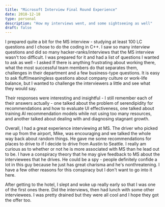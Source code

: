 ```yaml
---
title: "Microsoft Interview Final Round Experience"
date: 2018-12-18
type: personal
description: "How my interviews went, and some sightseeing as well"
draft: false
---
```


I prepared quite a bit for the MS interview - studying at least 100 LC questions and I chose to do the coding in C++. I saw so many interview questions and did so many hacker-ranks/interviews that the MS interview wasn't too difficult. I was prepared for it and had a list of questions I wanted to ask as well - I asked If there is anything frustrating about working there, what the most successful team members do that separates them, challenges in their department and a few business-type questions. It is easy to ask fluff/meaningless questions about company culture or work-life balance, but I wanted to challenge the interviewers a little and see what they would say.


Their responses were interesting and insightful - I still remember each of their answers actually - one talked about the problem of serendipidity for recommendations and how to evaluate UI effectiveness, one talked about training AI recommendation models while not using too many resources, and another talked about dealing with and diagnosing stagnant growth.


Overall, I had a great experience interviewing at MS. The driver who picked me up from the airport, Mike, was encouraging and we talked the whole way back about random things. He gave me some recommendations for places to drive to if I decide to drive from Austin to Seattle. I really am curious as to whether or not he is more associated with MS than he lead out to be. I have a conspiracy theory that he may give feedback to MS about the interviewees that he drives. He could be a spy - people definitely confide a lot in this guy because he just has great charisma and he's nonthreatening. I have a few other reasons for this conspiracy but I don't want to go into it here.


After getting to the hotel, I slept and woke up really early so that I was one of the first ones there. Did the interviews, then had lunch with some other interviewees. I was pretty drained but they were all cool and I hope they got the offer too.
